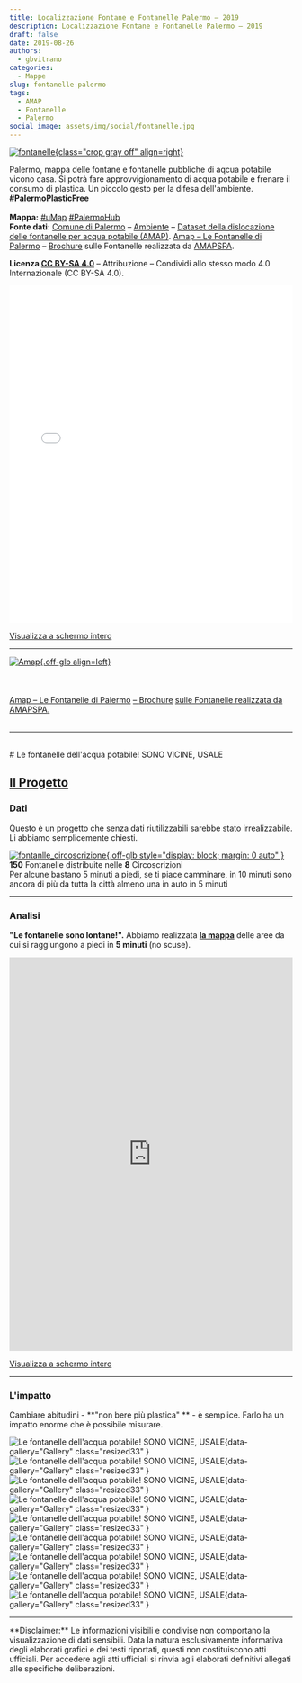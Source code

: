 ```yaml
---
title: Localizzazione Fontane e Fontanelle Palermo – 2019
description: Localizzazione Fontane e Fontanelle Palermo – 2019
draft: false
date: 2019-08-26
authors:
  - gbvitrano
categories:
  - Mappe
slug: fontanelle-palermo  
tags:
  - AMAP
  - Fontanelle
  - Palermo
social_image: assets/img/social/fontanelle.jpg
---
```

<style>
.md-typeset code { background-color: #fff0;}  
.md-typeset pre>code { background-color: #fff0;}  
</style>
[![fontanelle](fontanelle.webp "Localizzazione Fontane e Fontanelle Palermo – 2019" ){class="crop gray off" align=right}](index.md)

Palermo, mappa delle fontane e fontanelle pubbliche di aqcua potabile vicono casa. Si potrà fare approvvigionamento di acqua potabile e frenare il consumo di plastica. Un piccolo gesto per la difesa dell'ambiente. **#PalermoPlasticFree**<br><br>
**Mappa:** [#uMap](http://u.osmfr.org/m/357965/) [#PalermoHub](http://palermohub.opendatasicilia.it/fontanelle_pa.html)<br>
**Fonte dati:** [Comune di Palermo](https://opendata.comune.palermo.it/index.php) – [Ambiente](https://opendata.comune.palermo.it/opendata-archivio-dataset.php) – [Dataset della dislocazione delle fontanelle per acqua potabile (AMAP)](https://opendata.comune.palermo.it/opendata-dataset.php?dataset=1249).  <!-- more -->
[Amap – Le Fontanelle di Palermo](https://www.amapspa.it/it/azienda/le-fontanelle-di-palermo/9) – [Brochure](https://www.amapspa.it/wp-content/uploads/2019/07/Libro_Fontane_AMAP.pdf) sulle Fontanelle realizzata da [AMAPSPA](https://www.amapspa.it/).

**Licenza [CC BY-SA 4.0](https://creativecommons.org/licenses/by-sa/4.0/deed.it)** – Attribuzione – Condividi allo stesso modo 4.0 Internazionale (CC BY-SA 4.0).

<iframe width="100%" height="600px" frameborder="0" allowfullscreen allow="geolocation" src="//umap.openstreetmap.fr/it/map/fontanelle-acqua-potabile-comune-di-palermo-2019_357965?scaleControl=false&miniMap=false&scrollWheelZoom=false&zoomControl=true&editMode=disabled&moreControl=true&searchControl=null&tilelayersControl=null&embedControl=null&datalayersControl=true&onLoadPanel=undefined&captionBar=false&captionMenus=true"></iframe><p><a href="//umap.openstreetmap.fr/it/map/fontanelle-acqua-potabile-comune-di-palermo-2019_357965?scaleControl=false&miniMap=false&scrollWheelZoom=true&zoomControl=true&editMode=disabled&moreControl=true&searchControl=null&tilelayersControl=null&embedControl=null&datalayersControl=true&onLoadPanel=undefined&captionBar=false&captionMenus=true">Visualizza a schermo intero</a></p>

<hr>

[![Amap](Copertina.jpg "Scarica la brochure sulle Fontanelle di Palermo realizzata da AMAPSPA."){.off-glb align=left}](https://www.amapspa.it/wp-content/uploads/2019/07/Libro_Fontane_AMAP.pdf)<br><br><br><br>
[Amap – Le Fontanelle di Palermo](https://www.amapspa.it/it/azienda/le-fontanelle-di-palermo/9) [– ](https://www.amapspa.it/wp-content/uploads/2019/07/Libro_Fontane_AMAP.pdf)[Brochure](https://www.amapspa.it/wp-content/uploads/2019/07/Libro_Fontane_AMAP.pdf) [sulle Fontanelle realizzata da ](https://www.amapspa.it/wp-content/uploads/2019/07/Libro_Fontane_AMAP.pdf)[AMAPSPA](https://www.amapspa.it/)[.](https://www.amapspa.it/wp-content/uploads/2019/07/Libro_Fontane_AMAP.pdf)
<br><br>
<hr>
<br>
# Le fontanelle dell'acqua potabile! SONO VICINE, USALE

## [Il Progetto](https://fontanelle.ondata.it/#team)
### Dati
Questo è un progetto che senza dati riutilizzabili sarebbe stato irrealizzabile.<br>
Li abbiamo semplicemente chiesti. <br>

[![fontanlle_circoscrizione](fontanlle_circoscrizione.jpg "DATI - Fontanelle nelle varie Circosrizioni"){.off-glb style="display: block; margin: 0 auto" }](http://fontanellepalermo.opendatasicilia.it/presentazione/#/0/3)<br>
**150** Fontanelle distribuite nelle **8** Circoscrizioni<br>
Per alcune bastano 5 minuti a piedi, se ti piace camminare, in 10 minuti sono ancora di più da tutta la città almeno una in auto in 5 minuti

<hr>

### Analisi
**"Le fontanelle sono lontane!".**
Abbiamo realizzata **[la mappa](https://fontanelle.ondata.it/mappa/)** delle aree da cui si raggiungono a piedi in **5 minuti** (no scuse).

<iframe width="100%" height="700px" frameborder="0" allowfullscreen allow="geolocation" src="https://fontanelle.ondata.it/mappa/#13/38.1375/13.3475"></iframe>
<p><a href="https://fontanelle.ondata.it/mappa/#13/38.1375/13.3475">Visualizza a schermo intero</a></p>

<hr>

### L'impatto
Cambiare abitudini - **"non bere più plastica" ** - è semplice. Farlo ha un impatto enorme che è possibile misurare.

![Le fontanelle dell'acqua potabile! SONO VICINE, USALE](gallery/bottiglia_01.jpg "Le fontanelle dell'acqua potabile! SONO VICINE, USALE"){data-gallery="Gallery" class="resized33" }
![Le fontanelle dell'acqua potabile! SONO VICINE, USALE](gallery/bottiglia_02.jpg "Le fontanelle dell'acqua potabile! SONO VICINE, USALE"){data-gallery="Gallery" class="resized33" }
![Le fontanelle dell'acqua potabile! SONO VICINE, USALE](gallery/bottiglia_03.jpg "Le fontanelle dell'acqua potabile! SONO VICINE, USALE"){data-gallery="Gallery" class="resized33" }
![Le fontanelle dell'acqua potabile! SONO VICINE, USALE](gallery/bottiglia_04.jpg "Le fontanelle dell'acqua potabile! SONO VICINE, USALE"){data-gallery="Gallery" class="resized33" }
![Le fontanelle dell'acqua potabile! SONO VICINE, USALE](gallery/bottiglia_05.jpg "Le fontanelle dell'acqua potabile! SONO VICINE, USALE"){data-gallery="Gallery" class="resized33" }
![Le fontanelle dell'acqua potabile! SONO VICINE, USALE](gallery/bottiglia_06.jpg "Le fontanelle dell'acqua potabile! SONO VICINE, USALE"){data-gallery="Gallery" class="resized33" }
![Le fontanelle dell'acqua potabile! SONO VICINE, USALE](gallery/bottiglia_07.jpg "Le fontanelle dell'acqua potabile! SONO VICINE, USALE"){data-gallery="Gallery" class="resized33" }
![Le fontanelle dell'acqua potabile! SONO VICINE, USALE](gallery/bottiglia_08.jpg "Le fontanelle dell'acqua potabile! SONO VICINE, USALE"){data-gallery="Gallery" class="resized33" }
![Le fontanelle dell'acqua potabile! SONO VICINE, USALE](gallery/bottiglia_09.jpg "Le fontanelle dell'acqua potabile! SONO VICINE, USALE"){data-gallery="Gallery" class="resized33" }

<hr>
**Disclaimer:** Le informazioni visibili e condivise non comportano la visualizzazione di dati sensibili. Data la natura esclusivamente informativa degli elaborati grafici e dei testi riportati, questi non costituiscono atti ufficiali. Per accedere agli atti ufficiali si rinvia agli elaborati definitivi allegati alle specifiche deliberazioni.